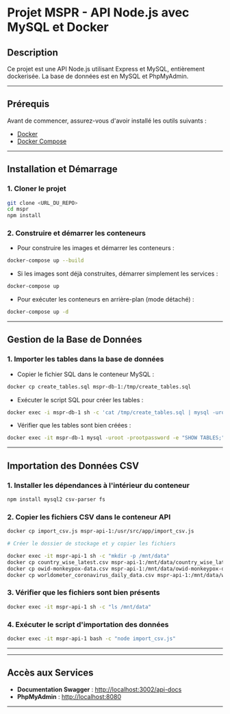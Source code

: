 # Projet MSPR - API Node.js avec MySQL et Docker

## Description
Ce projet est une API Node.js utilisant Express et MySQL, entièrement dockerisée. La base de données est en MySQL et PhpMyAdmin.

---

## Prérequis
Avant de commencer, assurez-vous d'avoir installé les outils suivants :

- [Docker](https://docs.docker.com/get-docker/)
- [Docker Compose](https://docs.docker.com/compose/install/)

---

## Installation et Démarrage
### 1. Cloner le projet
```bash
git clone <URL_DU_REPO>
cd mspr
npm install
```

### 2. Construire et démarrer les conteneurs
- Pour construire les images et démarrer les conteneurs :
```bash
docker-compose up --build
```
- Si les images sont déjà construites, démarrer simplement les services :
```bash
docker-compose up
```
- Pour exécuter les conteneurs en arrière-plan (mode détaché) :
```bash
docker-compose up -d
```

---
## Gestion de la Base de Données
### 1. Importer les tables dans la base de données
- Copier le fichier SQL dans le conteneur MySQL :
```bash
docker cp create_tables.sql mspr-db-1:/tmp/create_tables.sql
```
- Exécuter le script SQL pour créer les tables :
```bash
docker exec -i mspr-db-1 sh -c 'cat /tmp/create_tables.sql | mysql -uroot -prootpassword bdd_mspr_api'
```
- Vérifier que les tables sont bien créées :
```bash
docker exec -it mspr-db-1 mysql -uroot -prootpassword -e "SHOW TABLES;" bdd_mspr_api
```

---

## Importation des Données CSV
### 1. Installer les dépendances à l'intérieur du conteneur
```bash
npm install mysql2 csv-parser fs
```
### 2. Copier les fichiers CSV dans le conteneur API
```bash
docker cp import_csv.js mspr-api-1:/usr/src/app/import_csv.js

# Créer le dossier de stockage et y copier les fichiers

docker exec -it mspr-api-1 sh -c "mkdir -p /mnt/data"
docker cp country_wise_latest.csv mspr-api-1:/mnt/data/country_wise_latest.csv
docker cp owid-monkeypox-data.csv mspr-api-1:/mnt/data/owid-monkeypox-data.csv
docker cp worldometer_coronavirus_daily_data.csv mspr-api-1:/mnt/data/worldometer_coronavirus_daily_data.csv
```
### 3. Vérifier que les fichiers sont bien présents
```bash
docker exec -it mspr-api-1 sh -c "ls /mnt/data"
```
### 4. Exécuter le script d'importation des données
```bash
docker exec -it mspr-api-1 bash -c "node import_csv.js"
```

---
---

## Accès aux Services
- **Documentation Swagger** : [http://localhost:3002/api-docs](http://localhost:3002/api-docs)
- **PhpMyAdmin** : [http://localhost:8080](http://localhost:8080)

---


